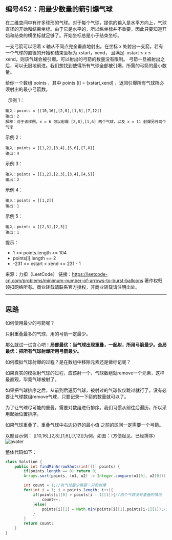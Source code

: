 ## 编号452：用最少数量的箭引爆气球
在二维空间中有许多球形的气球。对于每个气球，提供的输入是水平方向上，气球直径的开始和结束坐标。由于它是水平的，所以纵坐标并不重要，因此只要知道开始和结束的横坐标就足够了。开始坐标总是小于结束坐标。

一支弓箭可以沿着 x 轴从不同点完全垂直地射出。在坐标 x 处射出一支箭，若有一个气球的直径的开始和结束坐标为 xstart，xend， 且满足  xstart ≤ x ≤ xend，则该气球会被引爆。可以射出的弓箭的数量没有限制。 弓箭一旦被射出之后，可以无限地前进。我们想找到使得所有气球全部被引爆，所需的弓箭的最小数量。

给你一个数组 points ，其中 points [i] = [xstart,xend] ，返回引爆所有气球所必须射出的最小弓箭数。

 
示例 1：
```
输入：points = [[10,16],[2,8],[1,6],[7,12]]
输出：2
解释：对于该样例，x = 6 可以射爆 [2,8],[1,6] 两个气球，以及 x = 11 射爆另外两个气球
```
示例 2：
```
输入：points = [[1,2],[3,4],[5,6],[7,8]]
输出：4
```
示例 3：
```
输入：points = [[1,2],[2,3],[3,4],[4,5]]
输出：2
```
示例 4：
```
输入：points = [[1,2]]
输出：1
```
示例 5：
```
输入：points = [[2,3],[2,3]]
输出：1 
```
提示：

* 1 <= points.length <= 104
* points[i].length == 2
* -231 <= xstart < xend <= 231 - 1

来源：力扣（LeetCode）
链接：https://leetcode-cn.com/problems/minimum-number-of-arrows-to-burst-balloons
著作权归领扣网络所有。商业转载请联系官方授权，非商业转载请注明出处。

---
## 思路
如何使用最少的弓箭呢？

只射重叠最多的气球，用的弓箭一定最少。

那么就试一试贪心吧！**局部最优：当气球出现重叠，一起射，所用弓箭最少。全局最优：把所有气球射爆所用弓箭最少。**

如何模拟气球射爆的过程？是在数组中移除元素还是做标记呢？

如果真实的模拟射气球的过程，应该射一个，气球数组就remove一个元素，这样最直观，毕竟气球被射了。

如果把气球排序之后，从前到后遍历气球，被射过的气球仅仅跳过就行了，没有必要让气球数组remove气球，只要记录一下箭的数量就可以了。

为了让气球尽可能的重叠，需要对数组进行排序。我们习惯从前往后遍历，所以采用起始位置排序。


如果气球重叠了，重叠气球中右边边界的最小值 之前的区间一定需要一个弓箭。

以题目示例： [[10,16],[2,8],[1,6],[7,12]]为例，如图：（方便起见，已经排序）
![avater](https://camo.githubusercontent.com/6b977b77c443779e3aa70800cfc1417abd8f2e6b17bc9aebba1e50004e57bcf9/68747470733a2f2f696d672d626c6f672e6373646e696d672e636e2f32303230313132333130313932393739312e706e67)


整体代码如下：
```java
class Solution {
    public int findMinArrowShots(int[][] points) {
        if(points.length == 0) return 0;
        Arrays.sort(points, (o1, o2) -> Integer.compare(o1[0], o2[0]));//对原数组进行排序

        int count = 1;//有气球最少需要一只箭射爆
        for(int i = 1; i < points.length; i++){
            if(points[i][0] > points[i - 1][1]){//两个气球没有重叠的情况
                count++;
            }else{
                points[i][1] = Math.min(points[i][1],points[i-1][1]);//将右边界统一起来，为下一次判断作准备
            }
        }
        return count;
    }
}
```

